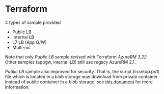 # Terraform

4 types of sample provided
- Public LB
- Internal LB
- L7 LB (App G/W)
- Multi-nic

Note that only _Public LB_ sample revised with Terraform _AzureRM 3.22_. Other samples (appgw, internal LB) still use regacy AzureRM 2.1.

_Public LB_ sample also improved for security. That is, the script (iissetup.ps1) file which is located in a blob storage now download from private container instead of public container in a blob storage. see [this document](https://docs.microsoft.com/en-us/azure/virtual-machines/extensions/custom-script-windows#property-managedidentity ) for more information.